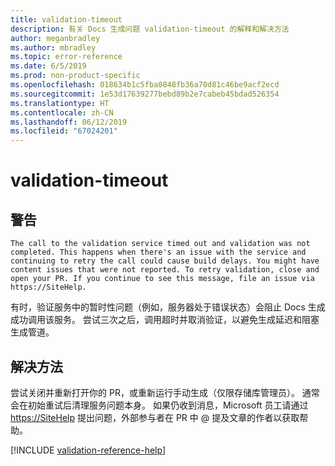 ```yaml
---
title: validation-timeout
description: 有关 Docs 生成问题 validation-timeout 的解释和解决方法
author: meganbradley
ms.author: mbradley
ms.topic: error-reference
ms.date: 6/5/2019
ms.prod: non-product-specific
ms.openlocfilehash: 018634b1c5fba0848fb36a70d81c46be9acf2ecd
ms.sourcegitcommit: 1e53d17639277bebd89b2e7cabeb45bdad526354
ms.translationtype: HT
ms.contentlocale: zh-CN
ms.lasthandoff: 06/12/2019
ms.locfileid: "67024201"
---
```

# <a name="validation-timeout"></a>validation-timeout

## <a name="warning"></a>警告

`The call to the validation service timed out and validation was not completed. This happens when there's an issue with the service and continuing to retry the call could cause build delays. You might have content issues that were not reported. To retry validation, close and open your PR. If you continue to see this message, file an issue via https://SiteHelp.`

有时，验证服务中的暂时性问题（例如，服务器处于错误状态）会阻止 Docs 生成成功调用该服务。 尝试三次之后，调用超时并取消验证，以避免生成延迟和阻塞生成管道。

## <a name="resolution"></a>解决方法

尝试关闭并重新打开你的 PR，或重新运行手动生成（仅限存储库管理员）。 通常会在初始重试后清理服务问题本身。 如果仍收到消息，Microsoft 员工请通过 [https://SiteHelp](https://SiteHelp) 提出问题，外部参与者在 PR 中 @ 提及文章的作者以获取帮助。

<!--make sure to add this file to your includes folder and verify the path-->
[!INCLUDE [validation-reference-help](includes/validation-reference-help.md)]
